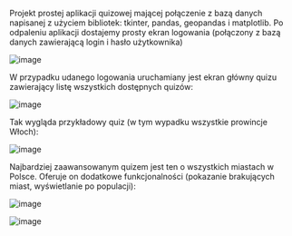 Projekt prostej aplikacji quizowej mającej połączenie z bazą danych napisanej z użyciem bibliotek: tkinter, pandas, geopandas i matplotlib.
Po odpaleniu aplikacji dostajemy prosty ekran logowania (połączony z bazą danych zawierającą login i hasło użytkownika)

![image](https://github.com/user-attachments/assets/694000b5-065d-4396-967d-3eba09e32e56)

W przypadku udanego logowania uruchamiany jest ekran główny quizu zawierający listę wszystkich dostępnych quizów:

![image](https://github.com/user-attachments/assets/e7e36182-8071-4ddb-8732-77019ccf6f4c)

Tak wygląda przykładowy quiz (w tym wypadku wszystkie prowincje Włoch):

![image](https://github.com/user-attachments/assets/79fcd3a0-547d-42de-9b45-62737b7c58c7)

Najbardziej zaawansowanym quizem jest ten o wszystkich miastach w Polsce. Oferuje on dodatkowe funkcjonalności (pokazanie brakujących miast, wyświetlanie po populacji):

![image](https://github.com/user-attachments/assets/d1cd54fa-408c-4f36-9282-b3d6dbf7e8cb)

![image](https://github.com/user-attachments/assets/3430dc43-b62b-40b9-b820-cd50e3dd5115)

